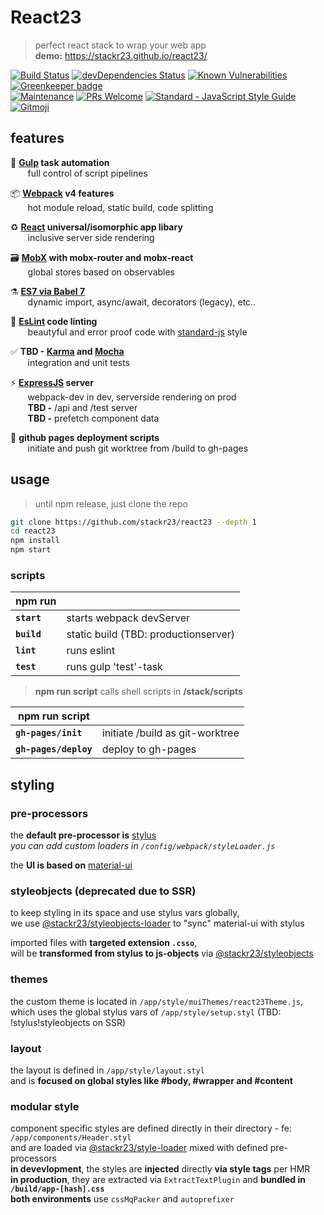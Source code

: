 # React23
> perfect react stack to wrap your web app  
> __demo:__ https://stackr23.github.io/react23/  

[![Build Status](https://travis-ci.com/stackr23/react23.svg?branch=master)](https://travis-ci.com/stackr23/react23)
[![devDependencies Status](https://david-dm.org/stackr23/react23/dev-status.svg)](https://david-dm.org/stackr23/react23?type=dev)
[![Known Vulnerabilities](https://snyk.io/test/github/stackr23/react23/badge.svg)](https://snyk.io/test/github/stackr23/react23)
[![Greenkeeper badge](https://badges.greenkeeper.io/stackr23/react23.svg)](https://greenkeeper.io/)<br />
[![Maintenance][maintenance-img]][maintenance-url]
[![PRs Welcome][pr-welcome]](http://makeapullrequest.com)
<a href="https://standardjs.com"><img src="https://img.shields.io/badge/code_style-standard-brightgreen.svg" alt="Standard - JavaScript Style Guide"></a>
<a href="https://gitmoji.carloscuesta.me">
    <img src="https://img.shields.io/badge/gitmoji-%20😜%20😍-FFDD67.svg?style=flat-square"
         alt="Gitmoji">
</a>

[maintenance-img]: https://img.shields.io/badge/Maintained%3F-yes-green.svg
[maintenance-url]: https://GitHub.com/stackR23/react23/graphs/commit-activity
[pr-welcome]: https://img.shields.io/badge/PRs-welcome-brightgreen.svg?style=flat-square

## features

:robot: __[Gulp](https://gulpjs.com/) task automation__  
&nbsp;&nbsp;&nbsp;&nbsp;&nbsp;&nbsp;&nbsp;full control of script pipelines  

:package: __[Webpack](https://webpack.js.org/) v4 features__  
&nbsp;&nbsp;&nbsp;&nbsp;&nbsp;&nbsp;&nbsp;hot module reload, static build, code splitting

:recycle: __[React](https://reactjs.org/) universal/isomorphic app libary__  
&nbsp;&nbsp;&nbsp;&nbsp;&nbsp;&nbsp;&nbsp;inclusive server side rendering

:card_file_box: __[MobX](https://mobx.js.org/) with mobx-router and mobx-react__  
&nbsp;&nbsp;&nbsp;&nbsp;&nbsp;&nbsp;&nbsp;global stores based on observables

:alembic: __[ES7 via Babel 7](https://babeljs.io/docs/en/index.html)__  
&nbsp;&nbsp;&nbsp;&nbsp;&nbsp;&nbsp;&nbsp;dynamic import, async/await, decorators (legacy), etc.. 

:rotating_light: __[EsLint](https://eslint.org/) code linting__  
&nbsp;&nbsp;&nbsp;&nbsp;&nbsp;&nbsp;&nbsp;beautyful and error proof code with [standard-js](https://standardjs.com) style  

:white_check_mark: __TBD - [Karma](https://github.com/karma-runner/karma) and [Mocha](https://github.com/mochajs/mocha)__  
&nbsp;&nbsp;&nbsp;&nbsp;&nbsp;&nbsp;&nbsp;integration and unit tests  

:zap: __[ExpressJS](http://expressjs.com/) server__  
&nbsp;&nbsp;&nbsp;&nbsp;&nbsp;&nbsp;&nbsp;webpack-dev in dev, serverside rendering on prod  
&nbsp;&nbsp;&nbsp;&nbsp;&nbsp;&nbsp;&nbsp;__TBD -__ /api and /test server  
&nbsp;&nbsp;&nbsp;&nbsp;&nbsp;&nbsp;&nbsp;__TBD -__ prefetch component data 

:rocket: __github pages deployment scripts__  
&nbsp;&nbsp;&nbsp;&nbsp;&nbsp;&nbsp;&nbsp;initiate and push git worktree from /build to gh-pages

## usage  
> until npm release, just clone the repo  

```bash
git clone https://github.com/stackr23/react23 --depth 1  
cd react23  
npm install  
npm start 
```

### scripts

| __npm run__   |                                       |   
|---------------|---------------------------------------|
| __`start`__   | starts webpack devServer              |
| __`build`__   | static build (TBD: productionserver)  |
| __`lint`__    | runs eslint                           |
| __`test`__    | runs gulp 'test'-task                 | 

> __npm run script__ calls shell scripts in __/stack/scripts__

| __npm run script__    |                                   |
|-----------------------|-----------------------------------|
| __`gh-pages/init`__   | initiate /build as git-worktree   |
| __`gh-pages/deploy`__ | deploy to gh-pages                |

## styling

### pre-processors
the __default pre-processor is__ [stylus](http://stylus-lang.com/)  
_you can add custom loaders in `/config/webpack/styleLoader.js`_

the __UI is based on__ [material-ui](https://github.com/mui-org/material-ui)  

### styleobjects (deprecated due to SSR)
to keep styling in its space and use stylus vars globally,  
we use [@stackr23/styleobjects-loader](https://github.com/stackr23/styleobjects-loader) to "sync" material-ui with stylus  
  
imported files with __targeted extension `.csso`__,  
will be __transformed from stylus to js-objects__ via [@stackr23/styleobjects](https://github.com/stackr23/styleobjects)

### themes
the custom theme is located in `/app/style/muiThemes/react23Theme.js`,  
which uses the global stylus vars of `/app/style/setup.styl` (TBD: !stylus!styleobjects on SSR)

### layout
the layout is defined in `/app/style/layout.styl`  
and is __focused on global styles like #body, #wrapper and #content__

### modular style
component specific styles are defined directly in their directory - fe: `/app/components/Header.styl`  
and are loaded via [@stackr23/style-loader](https://github.com/stackr23/style-loader) mixed with defined pre-processors  
__in devevlopment__, the styles are __injected__ directly __via style tags__ per HMR  
__in production__, they are extracted via `ExtractTextPlugin` and __bundled in `/build/app-[hash].css`__  
__both environments__ use `cssMqPacker` and `autoprefixer`
